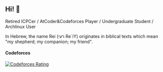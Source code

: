 ## Hi! 👋
Retired ICPCer / AtCoder&Codeforces Player / Undergraduate Student / Archlinux User

In Hebrew, the name Rei (רעי Re`iY) originates in biblical texts which mean "my shepherd; my companion; my friend".  

#### Codeforces
[![Codeforces Rating](https://cfrating.baoshuo.dev/rating?username=ReiAC)](https://codeforces.com/profile/ReiAC)
